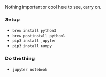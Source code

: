 Nothing important or cool here to see, carry on.

### Setup
* `brew install python3`
* `brew postinstall python3`
* `pip3 install jupyter`
* `pip3 install numpy`

### Do the thing
* `jupyter notebook`
